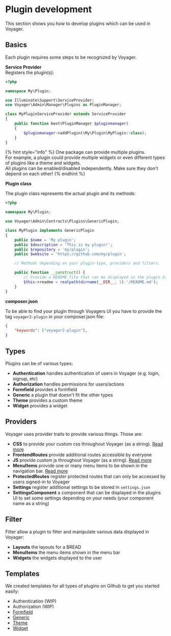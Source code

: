 # Plugin development

This section shows you how to develop plugins which can be used in Voyager.

## Basics

Each plugin requires some steps to be recognized by Voyager.  


**Service Provider**  
Registers the plugin(s):

```php
<?php

namespace My\Plugin;

use Illuminate\Support\ServiceProvider;
use Voyager\Admin\Manager\Plugins as PluginManager;

class MyPluginServiceProvider extends ServiceProvider
{
    public function boot(PluginManager $pluginmanager)
    {
        $pluginmanager->addPlugin(\My\Plugin\MyPlugin::class);
    }
}
```

{% hint style="info" %}
One package can provide multiple plugins.  
For example, a plugin could provide multiple widgets or even different types of plugins like a theme and widgets.  
All plugins can be enabled/disabled independently. Make sure they don't depend on each other!
{% endhint %}

**Plugin class**

The plugin class represents the actual plugin and its methods:

```php
<?php

namespace My\Plugin;

use Voyager\Admin\Contracts\Plugins\GenericPlugin;

class MyPlugin implements GenericPlugin
{
    public $name = 'My plugin';
    public $description = 'This is my plugin!';
    public $repository = 'my/plugin';
    public $website = 'https://github.com/my/plugin';

    // Methods depending on your plugin-type, providers and filters.

    public function __construct() {
        // Provide a README file that can be displayed in the plugin UI
        $this->readme = realpath(dirname(__DIR__, 1).'/README.md');
    }
}
```

**composer.json**

To be able to find your plugin through Voyagers UI you have to provide the tag `voyager2-plugin` in your composer.json file:

```json
{
    "keywords": ["voyager2-plugin"],
}
```

## Types

Plugins can be of various types:

- **Authentication** handles authentication of users in Voyager (e.g. login, signup, etc)
- **Authorization** handles permissions for users/actions
- **Formfield** provides a formfield
- **Generic** a plugin that doesn't fit the other types
- **Theme** provides a custom theme
- **Widget** provides a widget

## Providers

Voyager uses provider traits to provide various things. 
Those are:

- **CSS** to provide your custom css throughout Voyager (as a string). [Read more](./assets.md#css)
- **FrontendRoutes** provide additional routes accessible by everyone
- **JS** provide custom js throughout Voyager (as a string). [Read more](./assets.md#javascript)
- **MenuItems** provide one or many menu items to be shown in the navigation bar. [Read more](./menu-items.md)
- **ProtectedRoutes** register protected routes that can only be accessed by users signed-in to Voyager
- **Settings** register additional settings to be stored in `settings.json`
- **SettingsComponent** a component that can be displayed in the plugins UI to set some settings depending on your needs (your component name as a string)

## Filter

Filter allow a plugin to filter and manipulate various data displayed in Voyager:

- **Layouts** the layouts for a BREAD
- **MenuItems** the menu items shown in the menu bar
- **Widgets** the widgets displayed to the user

## Templates

We created templates for all types of plugins on Github to get you started easily:
- Authentication (WIP)
- Authorization (WIP)
- [Formfield](https://github.com/voyager-admin/formfield-boilerplate)
- [Generic](https://github.com/voyager-admin/generic-boilerplate)
- [Theme](https://github.com/voyager-admin/theme-boilerplate)
- [Widget](https://github.com/voyager-admin/widget-boilerplate)